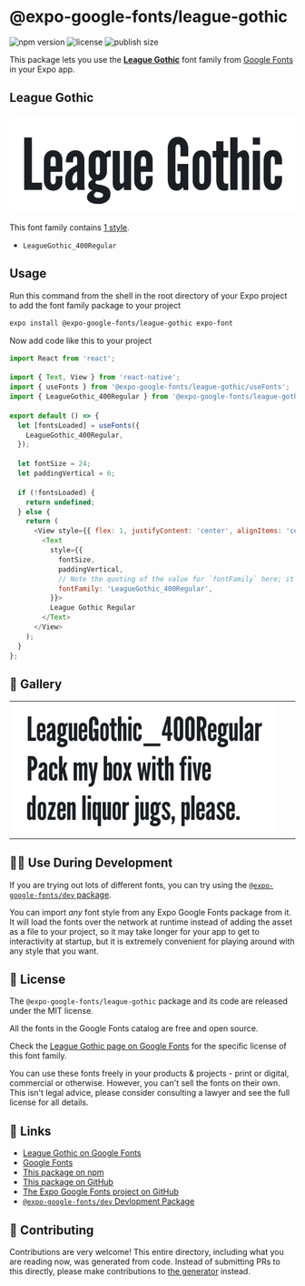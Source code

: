 # @expo-google-fonts/league-gothic

![npm version](https://flat.badgen.net/npm/v/@expo-google-fonts/league-gothic)
![license](https://flat.badgen.net/github/license/expo/google-fonts)
![publish size](https://flat.badgen.net/packagephobia/install/@expo-google-fonts/league-gothic)

This package lets you use the [**League Gothic**](https://fonts.google.com/specimen/League+Gothic) font family from [Google Fonts](https://fonts.google.com/) in your Expo app.

## League Gothic

![League Gothic](./font-family.png)

This font family contains [1 style](#-gallery).

- `LeagueGothic_400Regular`

## Usage

Run this command from the shell in the root directory of your Expo project to add the font family package to your project
```sh
expo install @expo-google-fonts/league-gothic expo-font
```

Now add code like this to your project
```js
import React from 'react';

import { Text, View } from 'react-native';
import { useFonts } from '@expo-google-fonts/league-gothic/useFonts';
import { LeagueGothic_400Regular } from '@expo-google-fonts/league-gothic/400Regular';

export default () => {
  let [fontsLoaded] = useFonts({
    LeagueGothic_400Regular,
  });

  let fontSize = 24;
  let paddingVertical = 6;

  if (!fontsLoaded) {
    return undefined;
  } else {
    return (
      <View style={{ flex: 1, justifyContent: 'center', alignItems: 'center' }}>
        <Text
          style={{
            fontSize,
            paddingVertical,
            // Note the quoting of the value for `fontFamily` here; it expects a string!
            fontFamily: 'LeagueGothic_400Regular',
          }}>
          League Gothic Regular
        </Text>
      </View>
    );
  }
};

```

## 🔡 Gallery


||||
|-|-|-|
|![LeagueGothic_400Regular](.//400Regular/LeagueGothic_400Regular.ttf.png)||||


## 👩‍💻 Use During Development

If you are trying out lots of different fonts, you can try using the [`@expo-google-fonts/dev` package](https://github.com/freeboub/google-fonts/tree/master/font-packages/dev#readme).

You can import *any* font style from any Expo Google Fonts package from it. It will load the fonts
over the network at runtime instead of adding the asset as a file to your project, so it may take longer
for your app to get to interactivity at startup, but it is extremely convenient
for playing around with any style that you want.

## 📖 License

The `@expo-google-fonts/league-gothic` package and its code are released under the MIT license.

All the fonts in the Google Fonts catalog are free and open source.

Check the [League Gothic page on Google Fonts](https://fonts.google.com/specimen/League+Gothic) for the specific license of this font family.

You can use these fonts freely in your products & projects - print or digital, commercial or otherwise. However, you can't sell the fonts on their own. This isn't legal advice, please consider consulting a lawyer and see the full license for all details.

## 🔗 Links

- [League Gothic on Google Fonts](https://fonts.google.com/specimen/League+Gothic)
- [Google Fonts](https://fonts.google.com/)
- [This package on npm](https://www.npmjs.com/package/@expo-google-fonts/league-gothic)
- [This package on GitHub](https://github.com/freeboub/google-fonts/tree/master/font-packages/league-gothic)
- [The Expo Google Fonts project on GitHub](https://github.com/freeboub/google-fonts)
- [`@expo-google-fonts/dev` Devlopment Package](https://github.com/freeboub/google-fonts/tree/master/font-packages/dev)

## 🤝 Contributing

Contributions are very welcome! This entire directory, including what you are reading now, was generated from code. Instead of submitting PRs to this directly, please make contributions to [the generator](https://github.com/freeboub/google-fonts/tree/master/packages/generator) instead.
